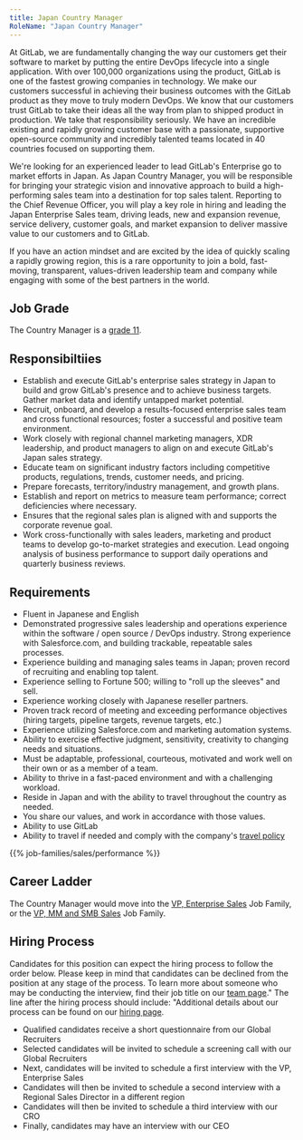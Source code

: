 ```yaml
---
title: Japan Country Manager
RoleName: "Japan Country Manager"
---
```


At GitLab, we are fundamentally changing the way our customers get their software to market by putting the entire DevOps lifecycle into a single application. With over 100,000 organizations using the product, GitLab is one of the fastest growing companies in technology. We make our customers successful in achieving their business outcomes with the GitLab product as they move to truly modern DevOps. We know that our customers trust GitLab to take their ideas all the way from plan to shipped product in production. We take that responsibility seriously. We have an incredible existing and rapidly growing customer base with a passionate, supportive open-source community and incredibly talented teams located in 40 countries focused on supporting them.

We're looking for an experienced leader to lead GitLab's Enterprise go to market efforts in Japan. As Japan Country Manager, you will be responsible for bringing your strategic vision and innovative approach to build a high-performing sales team into a destination for top sales talent. Reporting to the Chief Revenue Officer, you will play a key role in hiring and leading the Japan Enterprise Sales team, driving leads, new and expansion revenue, service delivery, customer goals, and market expansion to deliver massive value to our customers and to GitLab.

If you have an action mindset and are excited by the idea of quickly scaling a rapidly growing region, this is a rare opportunity to join a bold, fast-moving, transparent, values-driven leadership team and company while engaging with some of the best partners in the world.

## Job Grade

The Country Manager is a [grade 11](/handbook/total-rewards/compensation/compensation-calculator/#gitlab-job-grades).

## Responsibiltiies

- Establish and execute GitLab's enterprise sales strategy in Japan to build and grow GitLab's presence and to achieve business targets. Gather market data and identify untapped market potential.
- Recruit, onboard, and develop a results-focused enterprise sales team and cross functional resources; foster a successful and positive team environment.
- Work closely with regional channel marketing managers, XDR leadership, and product managers to align on and execute GitLab's Japan sales strategy.
- Educate team on significant industry factors including competitive products, regulations, trends, customer needs, and pricing.
- Prepare forecasts, territory/industry management, and growth plans.
- Establish and report on metrics to measure team performance; correct deficiencies where necessary.
- Ensures that the regional sales plan is aligned with and supports the corporate revenue goal.
- Work cross-functionally with sales leaders, marketing and product teams to develop go-to-market strategies and execution. Lead ongoing analysis of business performance to support daily operations and quarterly business reviews.

## Requirements

- Fluent in Japanese and English
- Demonstrated progressive sales leadership and operations experience within the software / open source / DevOps industry. Strong experience with Salesforce.com, and building trackable, repeatable sales processes.
- Experience building and managing sales teams in Japan; proven record of recruiting and enabling top talent.
- Experience selling to Fortune 500; willing to "roll up the sleeves" and sell.
- Experience working closely with Japanese reseller partners.
- Proven track record of meeting and exceeding performance objectives (hiring targets, pipeline targets, revenue targets, etc.)
- Experience utilizing Salesforce.com and marketing automation systems.
- Ability to exercise effective judgment, sensitivity, creativity to changing needs and situations.
- Must be adaptable, professional, courteous, motivated and work well on their own or as a member of a team.
- Ability to thrive in a fast-paced environment and with a challenging workload.
- Reside in Japan and with the ability to travel throughout the country as needed.
- You share our values, and work in accordance with those values.
- Ability to use GitLab
- Ability to travel if needed and comply with the company's [travel policy](/handbook/travel/)

{{% job-families/sales/performance %}}

## Career Ladder

The Country Manager would move into the [VP, Enterprise Sales](/job-families/sales/vp-enterprise-sales/) Job Family, or the [VP, MM and SMB Sales](/job-families/sales/vp-of-commercial-sales/) Job Family.

## Hiring Process

Candidates for this position can expect the hiring process to follow the order below. Please keep in mind that candidates can be declined from the position at any stage of the process. To learn more about someone who may be conducting the interview, find their job title on our [team page](/handbook/company/team/)."
The line after the hiring process should include: "Additional details about our process can be found on our [hiring page](/handbook/hiring/).

- Qualified candidates receive a short questionnaire from our Global Recruiters
- Selected candidates will be invited to schedule a screening call with our Global Recruiters
- Next, candidates will be invited to schedule a first interview with the VP, Enterprise Sales
- Candidates will then be invited to schedule a second interview with a Regional Sales Director in a different region
- Candidates will then be invited to schedule a third interview with our CRO
- Finally, candidates may have an interview with our CEO
